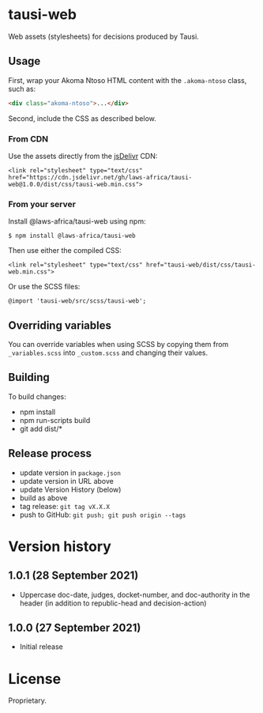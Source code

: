 # tausi-web

Web assets (stylesheets) for decisions produced by Tausi.

## Usage

First, wrap your Akoma Ntoso HTML content with the `.akoma-ntoso` class, such as:

```html
<div class="akoma-ntoso">...</div>
```

Second, include the CSS as described below.

### From CDN

Use the assets directly from the [jsDelivr](https://www.jsdelivr.com) CDN:

    <link rel="stylesheet" type="text/css" href="https://cdn.jsdelivr.net/gh/laws-africa/tausi-web@1.0.0/dist/css/tausi-web.min.css">

### From your server

Install @laws-africa/tausi-web using npm:

    $ npm install @laws-africa/tausi-web

Then use either the compiled CSS:

    <link rel="stylesheet" type="text/css" href="tausi-web/dist/css/tausi-web.min.css">

Or use the SCSS files:

    @import 'tausi-web/src/scss/tausi-web';

## Overriding variables

You can override variables when using SCSS by copying them from ``_variables.scss`` into ``_custom.scss`` and changing
their values.

## Building

To build changes:

* npm install
* npm run-scripts build
* git add dist/*

## Release process

* update version in `package.json`
* update version in URL above
* update Version History (below)
* build as above
* tag release: `git tag vX.X.X`
* push to GitHub: `git push; git push origin --tags`

# Version history

## 1.0.1 (28 September 2021)

* Uppercase doc-date, judges, docket-number, and doc-authority in the header (in addition to republic-head and decision-action)

## 1.0.0 (27 September 2021)

* Initial release

# License

Proprietary.
